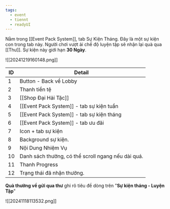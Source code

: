 ```yaml
---
tags:
  - event
  - tiennt
  - readyUI
---
```

Nằm trong [[Event Pack System]], tab Sự Kiện Tháng. Đây là một sự kiện con trong tab này.
Người chơi vượt ải chế độ luyện tập sẽ nhận lại quà qua [[Thư]].
Sự kiện này giới hạn **30 Ngày**.

![[20241219160148.png]]

| ID  | Detail                                             |
| --- | -------------------------------------------------- |
| 1   | Button - Back về Lobby                             |
| 2   | Thanh tiền tệ                                      |
| 3   | [[Shop Đại Hải Tặc]]                               |
| 4   | [[Event Pack System]] - tab sự kiện tuần           |
| 5   | [[Event Pack System]] - tab sự kiện tháng          |
| 6   | [[Event Pack System]] - tab ưu đãi                 |
| 7   | Icon + tab sự kiện                                 |
| 8   | Background sự kiện.                                |
| 9   | Nội Dung Nhiệm Vụ                                  |
| 10  | Danh sách thưởng, có thể scroll ngang nếu dài quá. |
| 11  | Thanh Progress                                     |
| 12  | Trạng thái đã nhận thưởng.                         |

**Quà thưởng về gửi qua thư** ghi rõ tiêu đề dòng trên "**Sự kiện tháng - Luyện Tập**"

![[20241118113532.png]]
